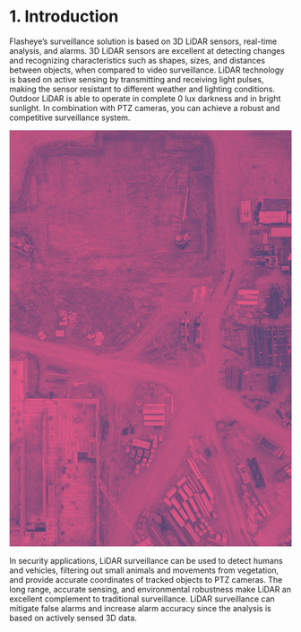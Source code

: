 # 1. Introduction

Flasheye’s surveillance solution is based on 3D LiDAR sensors, real-time analysis, and alarms. 3D LiDAR sensors are excellent at detecting changes and recognizing characteristics such as shapes, sizes, and distances between objects, when compared to video surveillance. LiDAR technology is based on active sensing by transmitting and receiving light pulses, making the sensor resistant to different weather and lighting conditions. Outdoor LiDAR is able to operate in complete 0 lux darkness and in bright sunlight. In combination with PTZ cameras, you can achieve a robust and competitive surveillance system.

![Overhead on construction site](../_media/1_i_pic1.png)

In security applications, LiDAR surveillance can be used to detect humans and vehicles, filtering out small animals and movements from vegetation, and provide accurate coordinates of tracked objects to PTZ cameras. The long range, accurate sensing, and environmental robustness make LiDAR an excellent complement to traditional surveillance. LiDAR surveillance can mitigate false alarms and increase alarm accuracy since the analysis is based on actively sensed 3D data.  